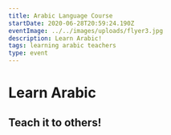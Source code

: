 ```yaml
---
title: Arabic Language Course
startDate: 2020-06-28T20:59:24.190Z
eventImage: ../../images/uploads/flyer3.jpg
description: Learn Arabic!
tags: learning arabic teachers
type: event
---
```

# Learn Arabic

## Teach it to others!